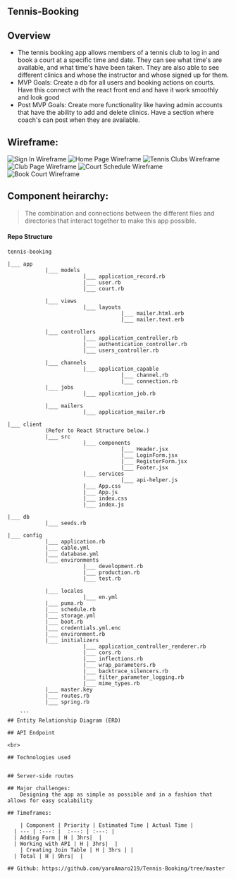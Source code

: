 ## Tennis-Booking 

## Overview

- The tennis booking app allows members of a tennis club to log in and book a court at a specific time and date. They can see what time's are available, and what time's have been taken. They are also able to see different clinics and whose the instructor and whose signed up for them. 
- MVP Goals: Create a db for all users and booking actions on courts. Have this connect with the react front end and have it work smoothly and look good
- Post MVP Goals: Create more functionality like having admin accounts that have the ability to add and delete clinics. Have a section where coach's can post when they are available. 

## Wireframe:
![Sign In Wireframe](https://i.imgur.com/rIDLPvmt.png)
![Home Page Wireframe](https://i.imgur.com/Qr98pYg.png)
![Tennis Clubs Wireframe](https://i.imgur.com/Qr98pYg.png)
![Club Page Wireframe](https://i.imgur.com/krmdWN7.png)
![Court Schedule Wireframe](https://i.imgur.com/krmdWN7.png)
![Book Court Wireframe](https://i.imgur.com/krmdWN7.png)

## Component heirarchy:
	
> The combination and connections between the different files and directories that interact together to make this app possible. 

#### Repo Structure

```
tennis-booking

|___ app
			|___ models
						|___ application_record.rb
						|___ user.rb
						|___ court.rb

			|___ views
						|___ layouts
									|___ mailer.html.erb
									|___ mailer.text.erb

			|___ controllers
						|___ application_controller.rb
						|___ authentication_controller.rb
						|___ users_controller.rb

			|___ channels
						|___ application_capable
									|___ channel.rb
									|___ connection.rb
			|___ jobs
						|___ application_job.rb

			|___ mailers
						|___ application_mailer.rb

|___ client
			(Refer to React Structure below.)
			|___ src
						|___ components
									|___ Header.jsx
									|___ LoginForm.jsx
									|___ RegisterForm.jsx
									|___ Footer.jsx
						|___ services
									|___ api-helper.js
						|___ App.css
						|___ App.js
						|___ index.css
						|___ index.js

|___ db
			|___ seeds.rb

|___ config
			|___ application.rb      
			|___ cable.yml          
			|___ database.yml       
			|___ environments
						|___ development.rb
						|___ production.rb
						|___ test.rb

			|___ locales
						|___ en.yml
			|___ puma.rb            
			|___ schedule.rb        
			|___ storage.yml
			|___ boot.rb            
			|___ credentials.yml.enc 
			|___ environment.rb     
			|___ initializers 
						|___ application_controller_renderer.rb 
						|___ cors.rb                           
						|___ inflections.rb                    
						|___ wrap_parameters.rb
						|___ backtrace_silencers.rb            
						|___ filter_parameter_logging.rb       
						|___ mime_types.rb
			|___ master.key 
			|___ routes.rb 
			|___ spring.rb
			
	```
## Entity Relationship Diagram (ERD)

## API Endpoint

<br>

## Technologies used
	

## Server-side routes

## Major challenges:
	Designing the app as simple as possible and in a fashion that allows for easy scalability

## Timeframes:

	| Component | Priority | Estimated Time | Actual Time |
  | --- | :---: |  :---: | :---: |
  | Adding Form | H | 3hrs|  |
  | Working with API | H | 3hrs|  |
	| Creating Join Table | H | 3hrs | |
  | Total | H | 9hrs|  |
  
## Github: https://github.com/yaroAmaro219/Tennis-Booking/tree/master
